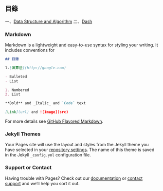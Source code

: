 ## 目錄

一、[Data Structure and Algorithm](https://github.com/YuTe-Lai/yute-lai.github.io/blob/master/algorithm.md)
二、[Dash](https://yute-lai.github.io/yute-dash.github.io/)



### Markdown

Markdown is a lightweight and easy-to-use syntax for styling your writing. It includes conventions for

```markdown
## 目錄

1.[演算法](http://google.com)

- Bulleted
- List

1. Numbered
2. List

**Bold** and _Italic_ and `Code` text

[Link](url) and ![Image](src)
```

For more details see [GitHub Flavored Markdown](https://guides.github.com/features/mastering-markdown/).

### Jekyll Themes

Your Pages site will use the layout and styles from the Jekyll theme you have selected in your [repository settings](https://github.com/YuTe-Lai/yute-lai.github.io/settings). The name of this theme is saved in the Jekyll `_config.yml` configuration file.

### Support or Contact

Having trouble with Pages? Check out our [documentation](https://help.github.com/categories/github-pages-basics/) or [contact support](https://github.com/contact) and we’ll help you sort it out.
